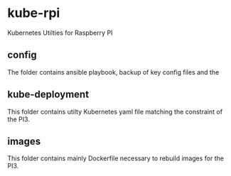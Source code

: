 # kube-rpi
Kubernetes Utilties for Raspberry PI

## config

The folder contains ansible playbook, backup of key config files and the 

## kube-deployment

This folder contains utilty Kubernetes yaml file matching the constraint of the PI3.

## images

This folder contains mainly Dockerfile necessary to rebuild images for the PI3.


